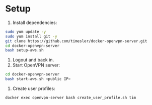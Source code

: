# Setup

1. Install dependencies:
  ```bash
  sudo yum update -y
  sudo yum install git -y
  git clone https://github.com/timesler/docker-openvpn-server.git
  cd docker-openvpn-server
  bash setup-aws.sh
  ```
1. Logout and back in.
1. Start OpenVPN server:
  ```bash
  cd docker-openvpn-server
  bash start-aws.sh <public IP>
  ```
1. Create user profiles:
  ```bash
  docker exec openvpn-server bash create_user_profile.sh tim
  ```
